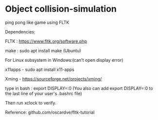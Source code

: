 # Object collision-simulation
ping pong like game using FLTK

Dependencies:

FLTK : https://www.fltk.org/software.php

make : sudo apt install make (Ubuntu)


For Linux subsystem in Windows:(can't open display error)


x11apps - sudo apt install x11-apps

Xming - https://sourceforge.net/projects/xming/

type in bash : export DISPLAY=:0 (You also can add export DISPLAY=:0 to the last line of your user's .bashrc file)

Then run xclock to verify.


Reference:
github.com/oscardve/fltk-tutorial
